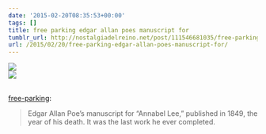 ```yaml
---
date: '2015-02-20T08:35:53+00:00'
tags: []
title: free parking edgar allan poes manuscript for
tumblr_url: http://nostalgiadelreino.net/post/111546681035/free-parking-edgar-allan-poes-manuscript-for
url: /2015/02/20/free-parking-edgar-allan-poes-manuscript-for/
---
```


<img src="/tumblr_files/tumblr_mmd0ftysdI1qgo2o2o1_500.jpg"/><br/><img src="/tumblr_files/tumblr_mmd0ftysdI1qgo2o2o2_500.jpg"/><br/><br/><p><a class="tumblr_blog" href="http://free-parking.tumblr.com/post/49752044206/edgar-allen-poes-manuscript-for-annabel-lee">free-parking</a>:</p><blockquote><p>Edgar Allan Poe’s manuscript for “Annabel Lee,” published in 1849, the year of his death. It was the last work he ever completed.</p></blockquote>